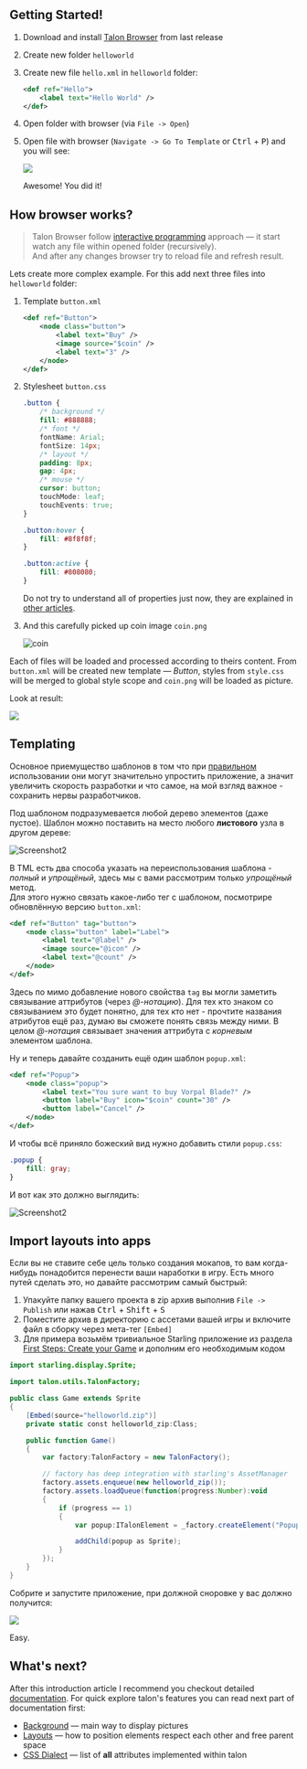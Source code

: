 ## Getting Started!

1. Download and install [Talon Browser]() from last release
2. Create new folder `helloworld`
3. Create new file `hello.xml` in `helloworld` folder:

	```xml
	<def ref="Hello">
		<label text="Hello World" />
	</def>
	```

4. Open folder with browser (via `File -> Open`)
5. Open file with browser (`Navigate -> Go To Template` or <kbd>Ctrl</kbd> + <kbd>P</kbd>) and you will see:  

	![](img/intro_1.png)

	Awesome! You did it!

## How browser works?

> Talon Browser follow [interactive programming](https://en.wikipedia.org/wiki/Interactive_programming) approach — it start watch any file within opened folder (recursively).  
And after any changes browser try to reload file and refresh result.

Lets create more complex example. For this add next three files into `helloworld` folder:

1. Template `button.xml`

	```xml
	<def ref="Button">
		<node class="button">
			<label text="Buy" />
			<image source="$coin" />
			<label text="3" />
		</node>
	</def>
	```
2. Stylesheet `button.css`

	```css
	.button {
		/* background */
		fill: #888888;
		/* font */
		fontName: Arial;
		fontSize: 14px;
		/* layout */
		padding: 8px;
		gap: 4px;
		/* mouse */
		cursor: button;
		touchMode: leaf;
		touchEvents: true;
	}

	.button:hover {
		fill: #8f8f8f;
	}

	.button:active {
		fill: #808080;
	}
	```

	Do not try to understand all of properties just now, they are explained in [other articles](#whats-next).

3. And this carefully picked up coin image `coin.png`

	![coin](img/coin.png)

Each of files will be loaded and processed according to theirs content. From `button.xml` will be created new template — *Button*, styles from `style.css` will be merged to global style scope and `coin.png` will be loaded as picture.

Look at result:

![](img/intro_2.png)

## Templating
Основное приемущество шаблонов в том что при [правильном](https://en.wikipedia.org/wiki/Code_reuse#Criticism) использовании они могут значительно упростить приложение, а значит увеличить скорость разработки и что самое, на мой взгляд важное - сохранить нервы разработчиков.

Под шаблоном подразумевается любой дерево элементов (даже пустое). Шаблон можно поставить на место любого **листового** узла в другом дереве:

![Screenshot2](img/intro_4.png)

В TML есть два способа указать на переиспользования шаблона - *полный* и *упрощёный*, здесь мы с вами рассмотрим только *упрощёный* метод.  
Для этого нужно связать какое-либо тег с шаблоном, посмотрире обновлённую версию `button.xml`:

```xml
<def ref="Button" tag="button">
	<node class="button" label="Label">
		<label text="@label" />
		<image source="@icon" />
		<label text="@count" />
	</node>
</def>
```

Здесь по мимо добавление нового свойства `tag` вы могли заметить связывание аттрибутов (через *@-нотацию*). Для тех кто знаком со связыванием это будет понятно, для тех кто нет - прочтите названия атрибутов ещё раз, думаю вы сможете понять связь между ними. В целом *@-нотация* связывает значения аттрибута с *корневым* элементом шаблона.

Ну и теперь давайте созданить ещё один шаблон `popup.xml`:

```xml
<def ref="Popup">
	<node class="popup">
		<label text="You sure want to buy Vorpal Blade?" />
		<button label="Buy" icon="$coin" count="30" />
		<button label="Cancel" />
	</node>
</def>
```

И чтобы всё приняло божеский вид нужно добавить стили `popup.css`:

```css
.popup {
	fill: gray;
}
```

И вот как это должно выглядить:

![Screenshot2](img/intro_3.png)

## Import layouts into apps

Если вы не ставите себе цель только создания мокапов, то вам когда-нибудь понадобится перенести ваши наработки в игру. Есть много путей сделать это, но давайте рассмотрим самый быстрый:

1. Упакуйте папку вашего проекта в zip архив выполнив `File -> Publish` или нажав <kbd>Ctrl</kbd> + <kbd>Shift</kbd> + <kbd>S</kbd>
2. Поместите архив в директорию с ассетами вашей игры и включите файл в сборку через мета-тег `[Embed]`
3. Для примера возьмём тривиальное Starling приложение из раздела [First Steps: Create your Game](http://gamua.com/starling/first-steps/) и дополним его необходимым кодом

```actionscript
import starling.display.Sprite;

import talon.utils.TalonFactory;

public class Game extends Sprite
{
	[Embed(source="helloworld.zip")]
	private static const helloworld_zip:Class;

    public function Game()
    {
		var factory:TalonFactory = new TalonFactory();

		// factory has deep integration with starling's AssetManager
		factory.assets.enqueue(new helloworld_zip());
		factory.assets.loadQueue(function(progress:Number):void
		{
			if (progress == 1)
			{
				var popup:ITalonElement = _factory.createElement("Popup");

				addChild(popup as Sprite);
			}
		});
    }
}
```

Собрите и запустите приложение, при должной сноровке у вас должно получится:

![](img/intro_5.png)

Easy.

## What's next?
After this introduction article I recommend you checkout detailed [documentation](./index.md). For quick explore talon's features you can read next part of documentation first:
* [Background](./background.md) — main way to display pictures
* [Layouts](./layouts.md) — how to position elements respect each other and free parent space
* [CSS Dialect](./css.md) — list of **all** attributes implemented within talon
